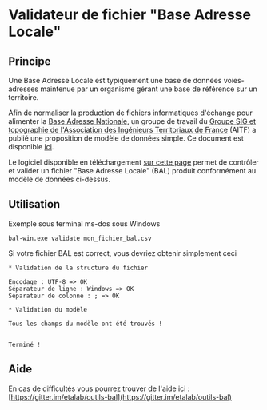 # Validateur de fichier "Base Adresse Locale"

## Principe

Une Base Adresse Locale est typiquement une base de données voies-adresses maintenue par un organisme gérant une base de référence sur un territoire.

Afin de normaliser la production de fichiers informatiques d'échange pour alimenter la [Base Adresse Nationale](https://adresse.data.gouv.fr/), un groupe de travail du [Groupe SIG et topographie de l'Association des Ingénieurs Territoriaux de France](http://aitf.fr/groupe-travail/sig-topographie) (AITF) a publié une proposition de modèle de données simple.
Ce document est disponible [ici](assets/AITF-SIG-Topo-Adresse--Fichier-enchang-modele-simple-v1.1.pdf).

Le logiciel disponible en téléchargement [sur cette page](https://github.com/etalab/bal/releases) permet de contrôler et valider un fichier "Base Adresse Locale" (BAL) produit conformément au modèle de données ci-dessus.


## Utilisation

Exemple sous terminal ms-dos sous Windows

```
bal-win.exe validate mon_fichier_bal.csv
```

Si votre fichier BAL est correct, vous devriez obtenir simplement ceci

```
* Validation de la structure du fichier

Encodage : UTF-8 => OK
Séparateur de ligne : Windows => OK
Séparateur de colonne : ; => OK

* Validation du modèle

Tous les champs du modèle ont été trouvés !


Terminé !
```

## Aide

En cas de difficultés vous pourrez trouver de l'aide ici : [https://gitter.im/etalab/outils-bal](https://gitter.im/etalab/outils-bal)
